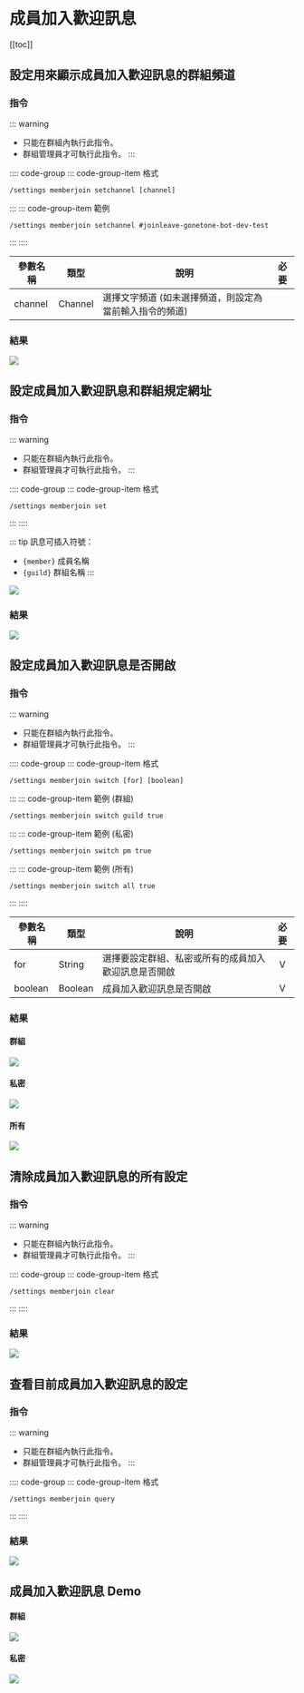 # 成員加入歡迎訊息

[[toc]]

## 設定用來顯示成員加入歡迎訊息的群組頻道

### 指令

::: warning
- 只能在群組內執行此指令。
- 群組管理員才可執行此指令。
:::

:::: code-group
::: code-group-item 格式
```text:no-line-numbers
/settings memberjoin setchannel [channel]
```
:::
::: code-group-item 範例
```text:no-line-numbers
/settings memberjoin setchannel #joinleave-gonetone-bot-dev-test
```
:::
::::

| 參數名稱    | 類型      | 說明                            | 必要  |
|---------|---------|-------------------------------|:---:|
| channel | Channel | 選擇文字頻道 (如未選擇頻道，則設定為當前輸入指令的頻道) |     |

### 結果

![](../.vuepress/public/settings/memberjoin/setchannel.png)

## 設定成員加入歡迎訊息和群組規定網址

### 指令

::: warning
- 只能在群組內執行此指令。
- 群組管理員才可執行此指令。
:::

:::: code-group
::: code-group-item 格式
```text:no-line-numbers
/settings memberjoin set
```
:::
::::

::: tip
訊息可插入符號：
- `{member}` 成員名稱
- `{guild}` 群組名稱
:::

![](../.vuepress/public/settings/memberjoin/set_modal.png)

### 結果

![](../.vuepress/public/settings/memberjoin/set.png)

## 設定成員加入歡迎訊息是否開啟

### 指令

::: warning
- 只能在群組內執行此指令。
- 群組管理員才可執行此指令。
:::

:::: code-group
::: code-group-item 格式
```text:no-line-numbers
/settings memberjoin switch [for] [boolean]
```
:::
::: code-group-item 範例 (群組)
```text:no-line-numbers
/settings memberjoin switch guild true
```
:::
::: code-group-item 範例 (私密)
```text:no-line-numbers
/settings memberjoin switch pm true
```
:::
::: code-group-item 範例 (所有)
```text:no-line-numbers
/settings memberjoin switch all true
```
:::
::::

| 參數名稱    | 類型      | 說明                         | 必要  |
|---------|---------|----------------------------|:---:|
| for     | String  | 選擇要設定群組、私密或所有的成員加入歡迎訊息是否開啟 |  V  |
| boolean | Boolean | 成員加入歡迎訊息是否開啟               |  V  |

### 結果

#### 群組

![](../.vuepress/public/settings/memberjoin/switch_guild.png)

#### 私密

![](../.vuepress/public/settings/memberjoin/switch_pm.png)

#### 所有

![](../.vuepress/public/settings/memberjoin/switch_all.png)

## 清除成員加入歡迎訊息的所有設定

### 指令

::: warning
- 只能在群組內執行此指令。
- 群組管理員才可執行此指令。
:::

:::: code-group
::: code-group-item 格式
```text:no-line-numbers
/settings memberjoin clear
```
:::
::::

### 結果

![](../.vuepress/public/settings/memberjoin/clear.png)

## 查看目前成員加入歡迎訊息的設定

### 指令

::: warning
- 只能在群組內執行此指令。
- 群組管理員才可執行此指令。
:::

:::: code-group
::: code-group-item 格式
```text:no-line-numbers
/settings memberjoin query
```
:::
::::

### 結果

![](../.vuepress/public/settings/memberjoin/query.png)

## 成員加入歡迎訊息 Demo

#### 群組

![](../.vuepress/public/settings/memberjoin/message_demo_guild.png)

#### 私密

![](../.vuepress/public/settings/memberjoin/message_demo_pm.png)
